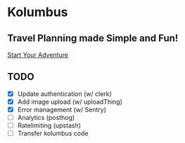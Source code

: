 # Kolumbus

## Travel Planning made Simple and Fun!

[Start Your Adventure](https://www.kolumbus.app/sign-up)

## TODO

- [x] Update authentication (w/ clerk)
- [x] Add image upload (w/ uploadThing)
- [x] Error management (w/ Sentry)
- [ ] Analytics (posthog)
- [ ] Ratelimiting (upstash)
- [ ] Transfer kolumbus code
